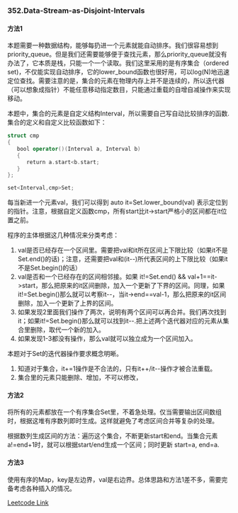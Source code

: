 ### 352.Data-Stream-as-Disjoint-Intervals

#### 方法1
本题需要一种数据结构，能够每扔进一个元素就能自动排序。我们很容易想到priority_queue。但是我们还需要能够便于查找元素，那么priority_queue就没有办法了，它本质是栈，只能一个一个读取。我们这里采用的是有序集合（ordered set)，不仅能实现自动排序，它的lower_bound函数也很好用，可以log(N)地迅速定位查找。需要注意的是，集合的元素在物理内存上并不是连续的，所以迭代器（可以想象成指针）不能任意移动指定数目，只能通过重载的自增自减操作来实现移动。

本题中，集合的元素是自定义结构Interval，所以需要自己写自动比较排序的函数. 集合的定义和自定义比较函数如下：
```cpp
struct cmp
{
   bool operator()(Interval a, Interval b)
   {
      return a.start<b.start;
   }
};

set<Interval,cmp>Set;
```
每当新进一个元素val，我们可以得到 auto it=Set.lower_bound(val) 表示定位到的指针。注意，根据自定义函数cmp，所有start比it->start严格小的区间都在it位置之前。

程序的主体根据这几种情况来分类考虑：
1. val是否已经存在一个区间里。需要把val和it所在区间上下限比较（如果it不是Set.end()的话)；注意，还需要把val和(it--)所代表区间的上下限比较（如果it不是Set.begin()的话）
2. val是否和一个已经存在的区间相邻接。如果 it!=Set.end() && val+1==it->start，那么把原来的it区间删除，加入一个更新了下界的区间。同理，如果it!=Set.begin()那么就可以考察it--，当it->end==val-1，那么把原来的it区间删除，加入一个更新了上界的区间。
3. 如果发现2里面我们操作了两次，说明有两个区间可以再合并。我们再次找到it；如果it!=Set.begin()那么就可以找到it--.把上述两个迭代器对应的元素从集合里删除，取代一个新的加入。
4. 如果发现1-3都没有操作，那么val就可以独立成为一个区间加入。

本题对于Set的迭代器操作要求概念明晰。
1. 知道对于集合，it+=1操作是不合法的，只有it++/it--操作才被合法重载。
2. 集合里的元素只能删除、增加，不可以修改，

#### 方法2
将所有的元素都放在一个有序集合Set里，不着急处理。仅当需要输出区间数组时，根据这堆有序数列即时生成。这样就避免了考虑区间合并等复杂的处理。

根据数列生成区间的方法：遍历这个集合，不断更新start和end。当集合元素a!=end+1时，就可以根据start/end生成一个区间；同时更新 start=a, end=a.

#### 方法3
使用有序的Map，key是左边界，val是右边界。总体思路和方法1差不多，需要完备考虑各种插入的情况。



[Leetcode Link](https://leetcode.com/problems/data-stream-as-disjoint-intervals)